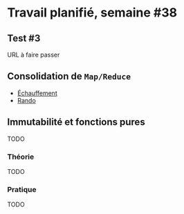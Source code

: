 # Travail planifié, semaine #38
## Test #3
URL à faire passer

## Consolidation de `Map/Reduce`
- [Échauffement](../exos/market-is-back/)
- [Rando](../exos/rando/)

## Immutabilité et fonctions pures
TODO

### Théorie
TODO

### Pratique
TODO